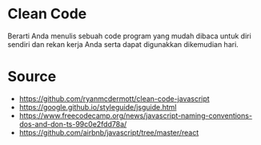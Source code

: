 # Clean Code

Berarti Anda menulis sebuah code program yang mudah dibaca untuk diri sendiri dan rekan kerja Anda serta dapat
digunakkan dikemudian hari.

# Source

- https://github.com/ryanmcdermott/clean-code-javascript
- https://google.github.io/styleguide/jsguide.html
- https://www.freecodecamp.org/news/javascript-naming-conventions-dos-and-don-ts-99c0e2fdd78a/
- https://github.com/airbnb/javascript/tree/master/react
